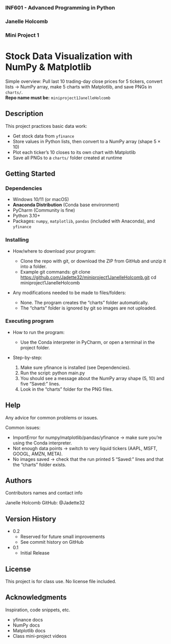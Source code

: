 ### INF601 - Advanced Programming in Python
### Janelle Holcomb
### Mini Project 1
 
# Stock Data Visualization with NumPy & Matplotlib
 
Simple overview: Pull last 10 trading-day close prices for 5 tickers, convert lists → NumPy array, make 5 charts with Matplotlib, and save PNGs in `charts/`.  
**Repo name must be:** `miniproject1JanelleHolcomb`
 
## Description
 
This project practices basic data work:
- Get stock data from `yfinance`
- Store values in Python lists, then convert to a NumPy array (shape 5 × 10)
- Plot each ticker’s 10 closes to its own chart with Matplotlib
- Save all PNGs to a `charts/` folder created at runtime
 
## Getting Started
 
### Dependencies
- Windows 10/11 (or macOS)
- **Anaconda Distribution** (Conda base environment)
- PyCharm (Community is fine)
- Python 3.10+
- Packages: `numpy`, `matplotlib`, `pandas` (included with Anaconda), and `yfinance`
  
### Installing

* How/where to download your program:
  - Clone the repo with git, or download the ZIP from GitHub and unzip it into a folder.
  - Example git commands:
    git clone https://github.com/Jadette32/miniproject1JanelleHolcomb.git
    cd miniproject1JanelleHolcomb

* Any modifications needed to be made to files/folders:
  - None. The program creates the “charts” folder automatically.
  - The “charts” folder is ignored by git so images are not uploaded.

### Executing program

* How to run the program:
  - Use the Conda interpreter in PyCharm, or open a terminal in the project folder.

* Step-by-step:
  1) Make sure yfinance is installed (see Dependencies).
  2) Run the script:
     python main.py
  3) You should see a message about the NumPy array shape (5, 10) and five “Saved:” lines.
  4) Look in the “charts” folder for the PNG files.

## Help

Any advice for common problems or issues.

Common issues:
- ImportError for numpy/matplotlib/pandas/yfinance → make sure you’re using the Conda interpreter.
- Not enough data points → switch to very liquid tickers (AAPL, MSFT, GOOGL, AMZN, META).
- No images saved → check that the run printed 5 “Saved:” lines and that the “charts” folder exists.

## Authors

Contributors names and contact info

Janelle Holcomb
GitHub: @Jadette32

## Version History

* 0.2
    * Reserved for future small improvements
    * See commit history on GitHub
* 0.1
    * Initial Release

## License

This project is for class use. No license file included.

## Acknowledgments

Inspiration, code snippets, etc.
* yfinance docs
* NumPy docs
* Matplotlib docs
* Class mini-project videos